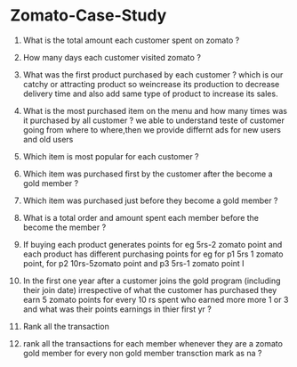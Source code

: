 # Zomato-Case-Study

1. What is the total amount each customer spent on zomato ?

2. How many days each customer visited zomato ?

3.  What was the first product purchased by each customer ? which is our catchy or attracting product so weincrease its production to decrease delivery time  and also add same type of product to increase its sales. 

4.  What is the most purchased item on the menu and how many times was it purchased by all customer ? we able to understand teste of customer going from where to where,then we provide differnt ads for new users and old users

5. Which item is most popular for each customer ? 

6. Which item was purchased first by the customer after the become a gold member ? 

7. Which item was purchased just before they become a gold member ? 

8. What is a total order and amount spent each member before the become the member ? 

9. If buying each product generates points for eg 5rs-2 zomato point and each product has different purchasing points 
   for eg for p1 5rs 1 zomato point, for p2 10rs-5zomato point and p3 5rs-1 zomato point I 

10.  In the first one year after a customer joins the gold program (including their join date) irrespective of what the customer has purchased they earn 5 zomato points for every 10 rs spent who earned more more 1 or 3 and what was their points earnings in thier first yr ?
   
11. Rank all the transaction 

12. rank all the transactions for each member whenever they are a zomato gold member for every non gold member transction mark as na ?  

